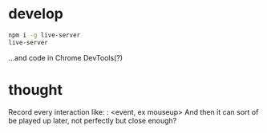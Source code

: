 # develop

```sh
npm i -g live-server
live-server
```

...and code in Chrome DevTools(?)

# thought

Record every interaction like:
<ts>: <event, ex mouseup>
And then it can sort of be played up later,
not perfectly but close enough?
